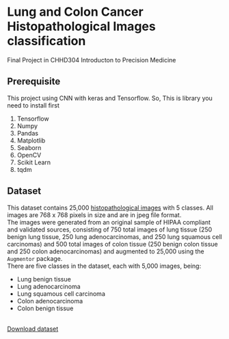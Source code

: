 # Lung and Colon Cancer Histopathological Images classification
 Final Project in CHHD304 Introducton to Precision Medicine

## Prerequisite
This project using CNN with keras and Tensorflow. So, This is library you need to install first
1. Tensorflow
2. Numpy
3. Pandas
4. Matplotlib
5. Seaborn
6. OpenCV
7. Scikit Learn
8. tqdm

## Dataset
This dataset contains 25,000 [histopathological images](https://en.wikipedia.org/wiki/Histopathology) with 5 classes. All images are 768 x 768 pixels in size and are in jpeg file format.  
The images were generated from an original sample of HIPAA compliant and validated sources, consisting of 750 total images of lung tissue (250 benign lung tissue, 250 lung adenocarcinomas, and 250 lung squamous cell carcinomas) and 500 total images of colon tissue (250 benign colon tissue and 250 colon adenocarcinomas) and augmented to 25,000 using the `Augmentor` package.  
There are five classes in the dataset, each with 5,000 images, being:
- Lung benign tissue
-   Lung adenocarcinoma
-   Lung squamous cell carcinoma
-   Colon adenocarcinoma
-   Colon benign tissue

</br>[Download dataset ](https://academictorrents.com/details/7a638ed187a6180fd6e464b3666a6ea0499af4af)
